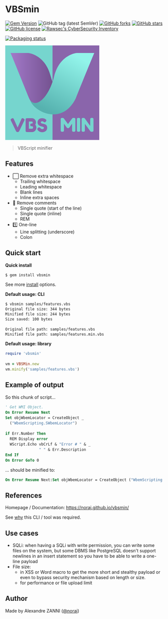 # VBSmin

[![Gem Version](https://badge.fury.io/rb/vbsmin.svg)](https://badge.fury.io/rb/vbsmin)
![GitHub tag (latest SemVer)](https://img.shields.io/github/tag/noraj/vbsmin)
[![GitHub forks](https://img.shields.io/github/forks/noraj/vbsmin)](https://github.com/noraj/vbsmin/network)
[![GitHub stars](https://img.shields.io/github/stars/noraj/vbsmin)](https://github.com/noraj/vbsmin/stargazers)
[![GitHub license](https://img.shields.io/github/license/noraj/vbsmin)](https://github.com/noraj/vbsmin/blob/master/LICENSE)
[![Rawsec's CyberSecurity Inventory](https://inventory.rawsec.ml/img/badges/Rawsec-inventoried-FF5050_flat.svg)](https://inventory.rawsec.ml/tools.html#VBSmin)

[![Packaging status](https://repology.org/badge/vertical-allrepos/vbsmin.svg)](https://repology.org/project/vbsmin/versions)

![](docs/_media/vbsmin_300x300.png)

> VBScript minifier

## Features

- ⬜️ Remove extra whitespace
  - Trailing whitespace
  - Leading whitespace
  - Blank lines
  - Inline extra spaces
- 💬 Remove comments
  - Single quote (start of the line)
  - Single quote (inline)
  - REM
- 1️⃣ One-line
  - Line splitting (underscore)
  - Colon

## Quick start

**Quick install**

```
$ gem install vbsmin
```

See more [install](https://noraj.github.io/vbsmin/#/pages/install) options.

**Default usage: CLI**

```
$ vbsmin samples/features.vbs
Original file size: 344 bytes
Minified file size: 244 bytes
Size saved: 100 bytes

Original file path: samples/features.vbs
Minified file path: samples/features.min.vbs
```

**Default usage: library**

```ruby
require 'vbsmin'

vm = VBSMin.new
vm.minify('samples/features.vbs')
```

## Example of output

So this chunk of script...

```vb
' Get WMI Object.
On Error Resume Next
Set objWbemLocator = CreateObject _
  ("WbemScripting.SWbemLocator")

if Err.Number Then
  REM Display error
  WScript.Echo vbCrLf & "Error # " & _
               " " & Err.Description
End If
On Error GoTo 0	
```

... should be minified to:

```vb
On Error Resume Next:Set objWbemLocator = CreateObject ("WbemScripting.SWbemLocator"):if Err.Number Then:WScript.Echo vbCrLf & "Error # " & " " & Err.Description:End If:On Error GoTo 0
```

## References

Homepage / Documentation: https://noraj.github.io/vbsmin/

See [why](https://noraj.github.io/vbsmin/#/why) this CLI / tool was required.

## Use cases

- SQLi: when having a SQLi with write permission, you can write some files on
  the system, but some DBMS like PostgreSQL doesn't support newlines in an
  insert statement so you have to be able to write a one-line payload 
- File size:
  - in XSS or Word macro to get the more short and stealthy payload or even
    to bypass security mechanism based on length or size.
  - for performance or file upload limit

## Author

Made by Alexandre ZANNI ([@noraj](https://pwn.by/noraj/))
